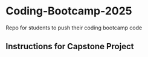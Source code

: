 # Coding-Bootcamp-2025
Repo for students to push their coding bootcamp code

## Instructions for Capstone Project
